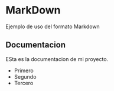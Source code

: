 # MarkDown
Ejemplo de uso del formato Markdown

## Documentacion 

ESta es la documentacion de mi proyecto.

- Primero
- Segundo
- Tercero


